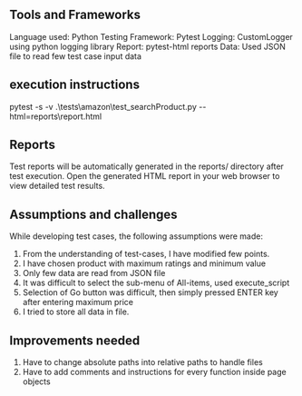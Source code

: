 ##	Tools and Frameworks
Language used: Python
Testing Framework: Pytest
Logging: CustomLogger using python logging library
Report: pytest-html reports
Data: Used JSON file to read few test case input data

## execution instructions
pytest -s -v .\tests\amazon\test_searchProduct.py --html=reports\report.html

## Reports
Test reports will be automatically generated in the reports/ directory after test execution.
Open the generated HTML report in your web browser to view detailed test results.

## Assumptions and challenges
While developing test cases, the following assumptions were made:
1. From the understanding of test-cases, I have modified few points.
2. I have chosen product with maximum ratings and minimum value
3. Only few data are read from JSON file
4. It was difficult to select the sub-menu of All-items, used execute_script
5. Selection of Go button was difficult, then simply pressed ENTER key after entering maximum price
6. I tried to store all data in file.

## Improvements needed
1. Have to change absolute paths into relative paths to handle files
2. Have to add comments and instructions for every function inside page objects

